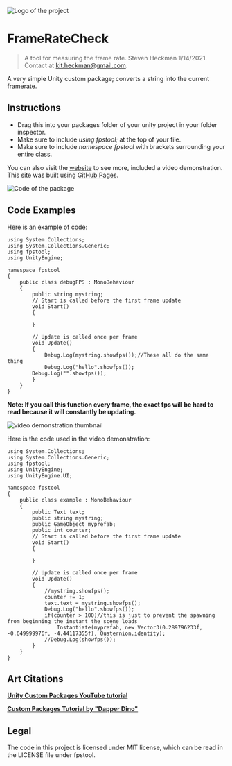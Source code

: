 ![Logo of the project](https://raw.githubusercontent.com/nkcyborg/fpstool/main/images/Screenshot_9.png)
# FrameRateCheck
> A tool for measuring the frame rate.
Steven Heckman 1/14/2021.
Contact at kit.heckman@gmail.com.

A very simple Unity custom package; converts a string into the current framerate. 

## Instructions
- Drag this into your packages folder of your unity project in your folder inspector.
- Make sure to include *using fpstool;* at the top of your file.
- Make sure to include *namespace fpstool* with brackets surrounding your entire class.

You can also visit the [website](https://nkcyborg.github.io/fpstool/) to see more, included a video demonstration. This site was built using [GitHub Pages](https://pages.github.com/).

![Code of the package](https://raw.githubusercontent.com/nkcyborg/fpstool/main/images/Screenshot_10.png)

## Code Examples

Here is an example of code:
```
using System.Collections;
using System.Collections.Generic;
using fpstool;
using UnityEngine;

namespace fpstool
{
    public class debugFPS : MonoBehaviour
    {
        public string mystring;
        // Start is called before the first frame update
        void Start()
        {

        }

        // Update is called once per frame
        void Update()
        {
            Debug.Log(mystring.showfps());//These all do the same thing
            Debug.Log("hello".showfps());
	    Debug.Log("".showfps());
        }
    }
}
```
**Note: If you call this function every frame, the exact fps will be hard to read because it will constantly be updating.**

![video demonstration thumbnail](https://raw.githubusercontent.com/nkcyborg/fpstool/main/images/screenshot_2.jpg)

Here is the code used in the video demonstration:
```
using System.Collections;
using System.Collections.Generic;
using fpstool;
using UnityEngine;
using UnityEngine.UI;

namespace fpstool
{
    public class example : MonoBehaviour
    {
        public Text text;
        public string mystring;
        public GameObject myprefab;
        public int counter;
        // Start is called before the first frame update
        void Start()
        {

        }

        // Update is called once per frame
        void Update()
        {
            //mystring.showfps();
            counter += 1;
            text.text = mystring.showfps();
            Debug.Log("hello".showfps());
            if(counter > 100)//this is just to prevent the spawning from beginning the instant the scene loads
                Instantiate(myprefab, new Vector3(0.289796233f, -0.649999976f, -4.44117355f), Quaternion.identity);
            //Debug.Log(showfps());
        }
    }
}
```

## Art Citations
**[Unity Custom Packages YouTube tutorial](https://www.youtube.com/watch?v=mgsLb3TKljk)**

**[Custom Packages Tutorial by "Dapper Dino"](https://www.youtube.com/watch?v=q6IDmmiLoBg)**

## Legal
The code in this project is licensed under MIT license, which can be read in the LICENSE file under fpstool.
